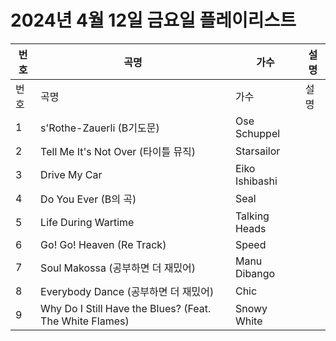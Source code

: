 # 2024년 4월 12일 금요일 플레이리스트

| 번호 | 곡명 | 가수 | 설명 |
|------|------|------|------|
| 번호 | 곡명 | 가수 | 설명 |
| 1 | s'Rothe-Zauerli (B기도문) | Ose Schuppel |  |
| 2 | Tell Me It's Not Over (타이틀 뮤직) | Starsailor |  |
| 3 | Drive My Car | Eiko Ishibashi |  |
| 4 | Do You Ever (B의 곡) | Seal |  |
| 5 | Life During Wartime | Talking Heads |  |
| 6 | Go! Go! Heaven (Re Track) | Speed |  |
| 7 | Soul Makossa (공부하면 더 재밌어) | Manu Dibango |  |
| 8 | Everybody Dance (공부하면 더 재밌어) | Chic |  |
| 9 | Why Do I Still Have the Blues? (Feat. The White Flames) | Snowy White |  |
